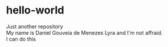 # hello-world
Just another repository <br>
My name is Daniel Gouveia de Menezes Lyra and I'm not affraid.<br> I can do this
